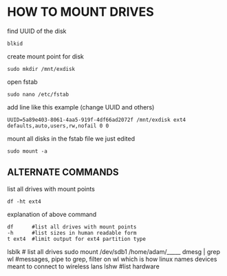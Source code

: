 # HOW TO MOUNT DRIVES

find UUID of the disk
```
blkid
```
create mount point for disk
```
sudo mkdir /mnt/exdisk
```
open fstab
```
sudo nano /etc/fstab 
```
add line like this example (change UUID and others)
```
UUID=5a89e403-8061-4aa5-919f-4df66ad2072f /mnt/exdisk ext4 defaults,auto,users,rw,nofail 0 0 
```
mount all disks in the fstab file we just edited
```
sudo mount -a
```

## ALTERNATE COMMANDS

list all drives with mount points
```
df -ht ext4
```
explanation of above command
```
df      #list all drives with mount points
-h      #list sizes in human readable form
t ext4  #limit output for ext4 partition type
```


lsblk     # list all drives
sudo mount /dev/sdb1 /home/adam/_____
dmesg | grep wl     #messages, pipe to grep, filter on wl which is how linux names devices meant to connect to wireless lans
lshw    #list hardware

